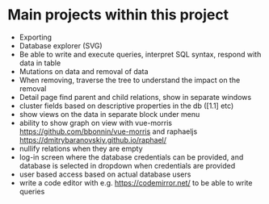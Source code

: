 # Main projects within this project

- Exporting
- Database explorer (SVG)
- Be able to write and execute queries, interpret SQL syntax, respond with data in table
- Mutations on data and removal of data
- When removing, traverse the tree to understand the impact on the removal
- Detail page find parent and child relations, show in separate windows
- cluster fields based on descriptive properties in the db ([1.1] etc)
- show views on the data in separate block under menu
- ability to show graph on view with vue-morris https://github.com/bbonnin/vue-morris and raphaeljs https://dmitrybaranovskiy.github.io/raphael/
- nullify relations when they are empty
- log-in screen where the database credentials can be provided, and database is selected in dropdown when credentials are provided
- user based access based on actual database users
- write a code editor with e.g. https://codemirror.net/ to be able to write queries